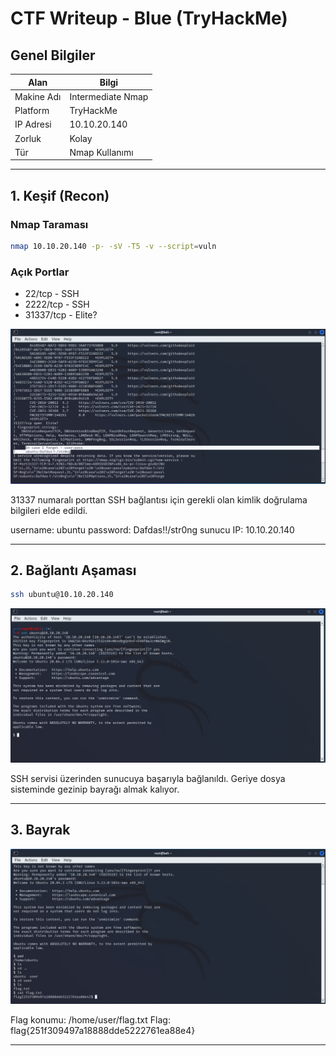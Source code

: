 
# CTF Writeup - Blue (TryHackMe)

## Genel Bilgiler
| Alan       | Bilgi                 |
| ---------- | --------------------- |
| Makine Adı | Intermediate Nmap     |
| Platform   | TryHackMe             |
| IP Adresi  | 10.10.20.140          |
| Zorluk     | Kolay                 |
| Tür        | Nmap Kullanımı        |

---

## 1. Keşif (Recon)

### Nmap Taraması

```bash
nmap 10.10.20.140 -p- -sV -T5 -v --script=vuln
```

### Açık Portlar
- 22/tcp - SSH
- 2222/tcp - SSH
- 31337/tcp - Elite?

![nmap_sonuc](./images/nmap_sonuc.png)

31337 numaralı porttan SSH bağlantısı için gerekli olan kimlik doğrulama bilgileri elde edildi.

username: ubuntu
password: Dafdas!!/str0ng
sunucu IP: 10.10.20.140

---

## 2. Bağlantı Aşaması

```bash
ssh ubuntu@10.10.20.140
```

![connection](./images/ssh_connection.png)

SSH servisi üzerinden sunucuya başarıyla bağlanıldı. Geriye dosya sisteminde gezinip bayrağı almak kalıyor.

---

## 3. Bayrak

![flag](./images/flag.png)

Flag konumu: /home/user/flag.txt
Flag: flag{251f309497a18888dde5222761ea88e4}

---